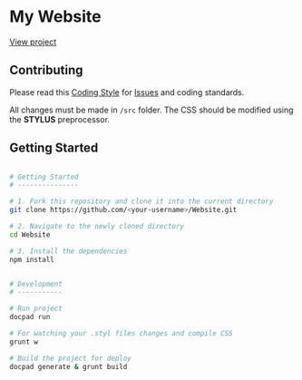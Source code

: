 My Website
============

[View project](http://www.felipefialho.com/) 

## Contributing

Please read this [Coding Style](https://github.com/LFeh/coding-style/) for [Issues](https://github.com/LFeh/Website/issues) and coding standards.

All changes must be made in `/src` folder. The CSS should be modified using the **STYLUS** preprocessor.

## Getting Started

  ```bash
 
  # Getting Started
  # ---------------

  # 1. Fork this repository and clone it into the current directory
  git clone https://github.com/<your-username>/Website.git

  # 2. Navigate to the newly cloned directory
  cd Website

  # 3. Install the dependencies
  npm install


  # Development
  # -----------

  # Run project
  docpad run 

  # For watching your .styl files changes and compile CSS
  grunt w

  # Build the project for deploy
  docpad generate & grunt build

  ```
  
